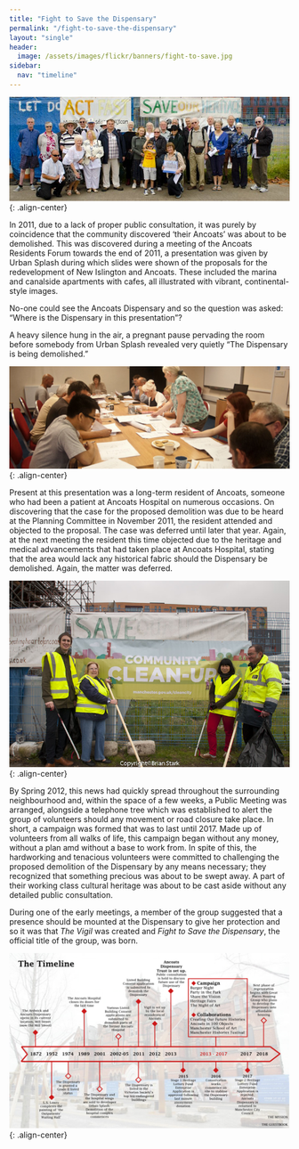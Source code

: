 ```yaml
---
title: "Fight to Save the Dispensary"
permalink: "/fight-to-save-the-dispensary"
layout: "single"
header:
  image: /assets/images/flickr/banners/fight-to-save.jpg
sidebar:
  nav: "timeline"
---
```


![march](assets/images/fight-to-save.jpg){: .align-center}


In 2011, due to a lack of proper public consultation, it was purely by coincidence that the community discovered ‘their Ancoats’ was about to be demolished. This was discovered during a meeting of the Ancoats Residents Forum towards the end of 2011, a presentation was given by Urban Splash during which slides were shown of the proposals for the redevelopment of New Islington and Ancoats.  These included the marina and canalside apartments with cafes, all illustrated with vibrant, continental-style images.

No-one could see the Ancoats Dispensary and so the question was asked: “Where is the Dispensary in this presentation”? 

A heavy silence hung in the air, a pregnant pause pervading the room before somebody from Urban Splash revealed very quietly “The Dispensary is being demolished.” 


![community meeting](assets/images/community-meeting.jpg){: .align-center}

Present at this presentation was a long-term resident of Ancoats, someone who had been a patient at Ancoats Hospital on numerous occasions.  On discovering that the case for the proposed demolition was due to be heard at the Planning Committee in November 2011, the resident attended and objected to the proposal.  The case was deferred until later that year.  Again, at the next meeting the resident this time objected due to the heritage and medical advancements that had taken place at Ancoats Hospital, stating that the area would lack any historical fabric should the Dispensary be demolished.  Again, the matter was deferred.

![the fight](assets/images/fight-1.jpg){: .align-center}

By Spring 2012, this news had quickly spread throughout the surrounding neighbourhood and, within the space of a few weeks, a Public Meeting was arranged, alongside a telephone tree which was established to alert the group of volunteers should any movement or road closure take place. In short, a campaign was formed that was to last until 2017. Made up of volunteers from all walks of life, this campaign began without any money, without a plan amd without a base to work from. In spite of this, the hardworking and tenacious volunteers were committed to challenging the proposed demolition of the Dispensary by any means necessary; they recognized that something precious was about to be swept away.  A part of their working class cultural heritage was about to be cast aside without any detailed public consultation.  

During one of the early meetings, a member of the group suggested that a presence should be mounted at the Dispensary to give her protection and so it was that *The Vigil* was created and *Fight to Save the Dispensary*, the official title of the group, was born.

![the timeline](assets/images/flickr/other-sample-pages/timeline.jpg){: .align-center}